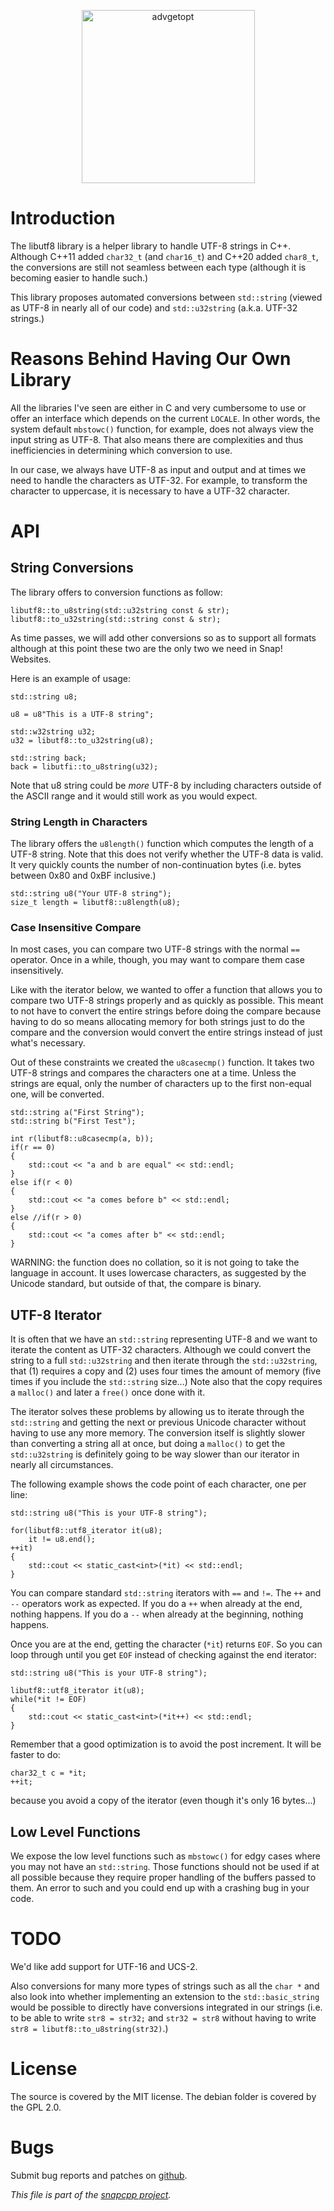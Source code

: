 
<p align="center">
<img alt="advgetopt" title="Advance getopt, a C++ library to handle your command line options and configuration files seamlessly."
src="https://snapwebsites.org/sites/snapwebsites.org/files/images/libutf8.png" width="277" height="277"/>
</p>

# Introduction

The libutf8 library is a helper library to handle UTF-8 strings in C++.
Although C++11 added `char32_t` (and `char16_t`) and C++20 added
`char8_t`, the conversions are still not seamless between each type
(although it is becoming easier to handle such.)

This library proposes automated conversions between `std::string` (viewed
as UTF-8 in nearly all of our code) and `std::u32string` (a.k.a. UTF-32
strings.)

# Reasons Behind Having Our Own Library

All the libraries I've seen are either in C and very cumbersome to use or
offer an interface which depends on the current `LOCALE`. In other words,
the system default `mbstowc()` function, for example, does not always view
the input string as UTF-8. That also means there are complexities and thus
inefficiencies in determining which conversion to use.

In our case, we always have UTF-8 as input and output and at times we need
to handle the characters as UTF-32. For example, to transform the character
to uppercase, it is necessary to have a UTF-32 character.

# API

## String Conversions

The library offers to conversion functions as follow:

    libutf8::to_u8string(std::u32string const & str);
    libutf8::to_u32string(std::string const & str);

As time passes, we will add other conversions so as to support all formats
although at this point these two are the only two we need in Snap! Websites.

Here is an example of usage:

    std::string u8;

    u8 = u8"This is a UTF-8 string";

    std::w32string u32;
    u32 = libutf8::to_u32string(u8);

    std::string back;
    back = libutfi::to_u8string(u32);

Note that u8 string could be _more_ UTF-8 by including characters outside
of the ASCII range and it would still work as you would expect.

### String Length in Characters

The library offers the `u8length()` function which computes the length of
a UTF-8 string. Note that this does not verify whether the UTF-8 data is
valid. It very quickly counts the number of non-continuation bytes (i.e.
bytes between 0x80 and 0xBF inclusive.)

    std::string u8("Your UTF-8 string");
    size_t length = libutf8::u8length(u8);

### Case Insensitive Compare

In most cases, you can compare two UTF-8 strings with the normal `==`
operator. Once in a while, though, you may want to compare them case
insensitively.

Like with the iterator below, we wanted to offer a function that allows
you to compare two UTF-8 strings properly and as quickly as possible.
This meant to not have to convert the entire strings before doing the
compare because having to do so means allocating memory for both
strings just to do the compare and the conversion would convert the
entire strings instead of just what's necessary.

Out of these constraints we created  the `u8casecmp()` function. It
takes two UTF-8 strings and compares the characters one at a time.
Unless the strings are equal, only the number of characters up to
the first non-equal one, will be converted.

    std::string a("First String");
    std::string b("First Test");

    int r(libutf8::u8casecmp(a, b));
    if(r == 0)
    {
    	std::cout << "a and b are equal" << std::endl;
    }
    else if(r < 0)
    {
    	std::cout << "a comes before b" << std::endl;
    }
    else //if(r > 0)
    {
    	std::cout << "a comes after b" << std::endl;
    }

WARNING: the function does no collation, so it is not going to take the
language in account. It uses lowercase characters, as suggested by the
Unicode standard, but outside of that, the compare is binary.

## UTF-8 Iterator

It is often that we have an `std::string` representing UTF-8 and we want
to iterate the content as UTF-32 characters. Although we could convert
the string to a full `std::u32string` and then iterate through the
`std::u32string`, that (1) requires a copy and (2) uses four times
the amount of memory (five times if you include the `std::string` size...)
Note also that the copy requires a `malloc()` and later a `free()` once
done with it.

The iterator solves these problems by allowing us to iterate through the
`std::string` and getting the next or previous Unicode character without
having to use any more memory. The conversion itself is slightly slower
than converting a string all at once, but doing a `malloc()` to get the
`std::u32string` is definitely going to be way slower than our iterator
in nearly all circumstances.

The following example shows the code point of each character, one per line:

    std::string u8("This is your UTF-8 string");

    for(libutf8::utf8_iterator it(u8);
    	it != u8.end();
	++it)
    {
    	std::cout << static_cast<int>(*it) << std::endl;
    }

You can compare standard `std::string` iterators with `==` and `!=`. The
`++` and `--` operators work as expected. If you do a `++` when already
at the end, nothing happens. If you do a `--` when already at the beginning,
nothing happens.

Once you are at the end, getting the character (`*it`) returns `EOF`. So
you can loop through until you get `EOF` instead of checking against the
end iterator:

    std::string u8("This is your UTF-8 string");

    libutf8::utf8_iterator it(u8);
    while(*it != EOF)
    {
    	std::cout << static_cast<int>(*it++) << std::endl;
    }

Remember that a good optimization is to avoid the post increment. It will
be faster to do:

    char32_t c = *it;
    ++it;

because you avoid a copy of the iterator (even though it's only 16 bytes...)

## Low Level Functions

We expose the low level functions such as `mbstowc()` for edgy cases where
you may not have an `std::string`. Those functions should not be used if
at all possible because they require proper handling of the buffers passed
to them. An error to such and you could end up with a crashing bug in your
code.

# TODO

We'd like add support for UTF-16 and UCS-2.

Also conversions for many more types of strings such as all the `char *`
and also look into whether implementing an extension to the
`std::basic_string` would be possible to directly have conversions
integrated in our strings (i.e. to be able to write `str8 = str32;` and
`str32 = str8` without having to write `str8 = libutf8::to_u8string(str32)`.)


# License

The source is covered by the MIT license. The debian folder is covered
by the GPL 2.0.


# Bugs

Submit bug reports and patches on
[github](https://github.com/m2osw/libutf8/issues).


_This file is part of the [snapcpp project](https://snapwebsites.org/)._
